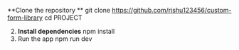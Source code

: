 **Clone the repository **
git clone https://github.com/rishu123456/custom-form-library
cd PROJECT

2. **Install dependencies**
npm install
3. Run the app
npm run dev
